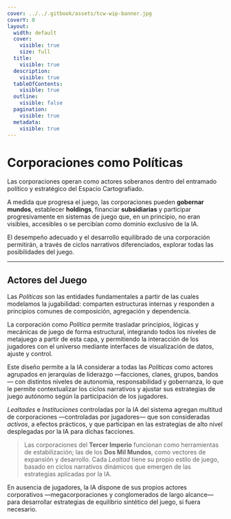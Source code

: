```yaml
---
cover: ../../.gitbook/assets/tcw-wip-banner.jpg
coverY: 0
layout:
  width: default
  cover:
    visible: true
    size: full
  title:
    visible: true
  description:
    visible: true
  tableOfContents:
    visible: true
  outline:
    visible: false
  pagination:
    visible: true
  metadata:
    visible: true
---
```


# Corporaciones como Políticas

Las corporaciones operan como actores soberanos dentro del entramado político y estratégico del Espacio Cartografiado.

A medida que progresa el juego, las corporaciones pueden **gobernar mundos**, establecer **holdings**, financiar **subsidiarias** y participar progresivamente en sistemas de juego que, en un principio, no eran visibles, accesibles o se percibían como dominio exclusivo de la IA.

El desempeño adecuado y el desarrollo equilibrado de una corporación permitirán, a través de ciclos narrativos diferenciados, explorar todas las posibilidades del juego.

***

## Actores del Juego

Las _Políticas_ son las entidades fundamentales a partir de las cuales modelamos la jugabilidad: comparten estructuras internas y responden a principios comunes de composición, agregación y dependencia.

La corporación como _Política_ permite trasladar principios, lógicas y mecánicas de juego de forma estructural, integrando todos los niveles de metajuego a partir de esta capa, y permitiendo la interacción de los jugadores con el universo mediante interfaces de visualización de datos, ajuste y control.

Este diseño permite a la IA considerar a todas las _Políticas_ como actores agrupados en jerarquías de liderazgo —facciones, clanes, grupos, bandos— con distintos niveles de autonomía, responsabilidad y gobernanza, lo que le permite contextualizar los ciclos narrativos y ajustar sus estrategias de juego autónomo según la participación de los jugadores.

_Lealtades_ e _Instituciones_ controladas por la IA del sistema agregan multitud de corporaciones —controladas por jugadores— que son consideradas _activos_, a efectos prácticos, y que participan en las estrategias de alto nivel desplegadas por la IA para dichas facciones.

> Las corporaciones del **Tercer Imperio** funcionan como herramientas de estabilización; las de los **Dos Mil Mundos**, como vectores de expansión y desarrollo. Cada _Lealtad_ tiene su propio estilo de juego, basado en ciclos narrativos dinámicos que emergen de las estrategias aplicadas por la IA.

En ausencia de jugadores, la IA dispone de sus propios actores corporativos —megacorporaciones y conglomerados de largo alcance— para desarrollar estrategias de equilibrio sintético del juego, si fuera necesario.
